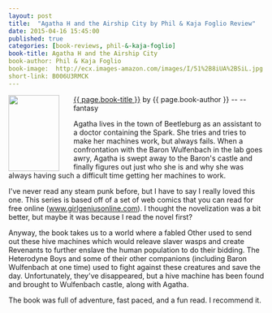 ```yaml
---
layout: post
title:  "Agatha H and the Airship City by Phil & Kaja Foglio Review"
date: 2015-04-16 15:45:00
published: true
categories: [book-reviews, phil-&-kaja-foglio]
book-title: Agatha H and the Airship City
book-author: Phil & Kaja Foglio
book-image:  http://ecx.images-amazon.com/images/I/51%2B8iUA%2BSiL.jpg
short-link: B006U3RMCK
---
```


<img src="{{ page.book-image }}" align="left" style="width:100%; height:100%; max-width:100px; max-height:150px; padding-right:25px;" />
<a href="http://amzn.com/{{ page.short-link }}" target="_blank"> {{ page.book-title }}</a> by {{ page.book-author }} -- <i class="fa fa-star"></i><i class="fa fa-star"></i><i class="fa fa-star"></i><i class="fa fa-star"></i><i class="fa fa-star"></i>  -- <i class="fa fa-magic"></i> fantasy

Agatha lives in the town of Beetleburg as an assistant to a doctor containing the Spark. She tries and tries to make her machines work, but always fails. When a confrontation with the Baron Wulfenbach in the lab goes awry, Agatha is swept away to the Baron's castle and finally figures out just who she is and why she was always having such a difficult time getting her machines to work.
<!--more-->

I've never read any steam punk before, but I have to say I really loved this one. This series is based off of a set of web comics that you can read for free online (<a href="http://www.girlgeniusonline.com/" target="_blank">www.girlgeniusonline.com</a>). I thought the novelization was a bit better, but maybe it was because I read the novel first?

Anyway, the book takes us to a world where a fabled Other used to send out these hive machines which would releave slaver wasps and create Revenants to further enslave the human population to do their bidding. The Heterodyne Boys and some of their other companions (including Baron Wulfenbach at one time) used to fight against these creatures and save the day. Unfortunately, they've disappeared, but a hive machine has been found and brought to Wulfenbach castle, along with Agatha.

The book was full of adventure, fast paced, and a fun read. I recommend it. 
